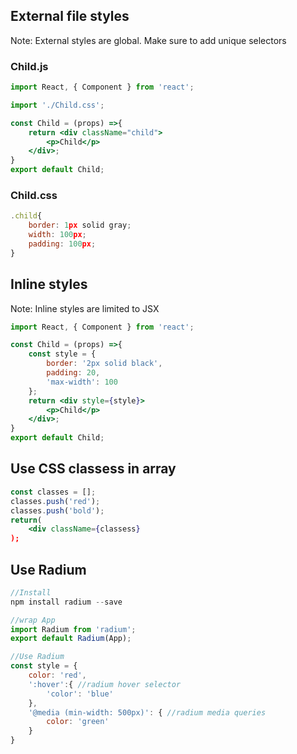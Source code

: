 ## External file styles
Note: External styles are global. Make sure to add unique selectors

### Child.js
```jsx
import React, { Component } from 'react';

import './Child.css';

const Child = (props) =>{
    return <div className="child">
        <p>Child</p>
    </div>;
}
export default Child;
```

### Child.css
```jsx
.child{
    border: 1px solid gray;
    width: 100px;
    padding: 100px;
}
```

## Inline styles
Note: Inline styles are limited to JSX

```jsx
import React, { Component } from 'react';

const Child = (props) =>{
    const style = {
        border: '2px solid black',
        padding: 20,
        'max-width': 100
    };
    return <div style={style}>
        <p>Child</p>
    </div>;
}
export default Child;
```

## Use CSS classess in array
```jsx
const classes = [];
classes.push('red');
classes.push('bold');
return(
    <div className={classess}
);
```

## Use Radium
```jsx
//Install
npm install radium --save

//wrap App
import Radium from 'radium';
export default Radium(App);

//Use Radium
const style = {
    color: 'red',
    ':hover':{ //radium hover selector
        'color': 'blue'
    },
    '@media (min-width: 500px)': { //radium media queries
        color: 'green'
    }
}

```
